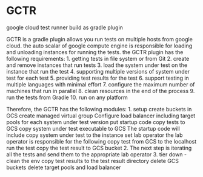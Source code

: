 # GCTR
google cloud test runner build as gradle plugin

GCTR is a gradle plugin allows you run tests on multiple hosts from google cloud. the auto scalar of google compute engine is responsible for loading and unloading instances for running the tests. the GCTR plugin has the following requirements: 1. getting tests in file system or from Git 2. create and remove instances that run tests 3. load the system under test on the instance that run the test 4. supporting multiple versions of system under test for each test 5. providing test results for the test 6. support testing in multiple languages with minimal effort 7. configure the maximum number of machines that run in parallel 8. clean resources in the end of the process 9. run the tests from Gradle 10. run on any platform

Therefore, the GCTR has the following modules: 1. setup create buckets in GCS create managed virtual group Configure load balancer including target pools for each system under test version put startup code copy tests to GCS copy system under test executable to GCS The startup code will include copy system under test to the instance set lab operator the lab operator is responsible for the following copy test from GCS to the localhost run the test copy the test result to GCS bucket 2. The next step is iterating all the tests and send them to the appropriate lab operator 3. tier down - clean the env copy test results to the test result directory delete GCS buckets delete target pools and load balancer
